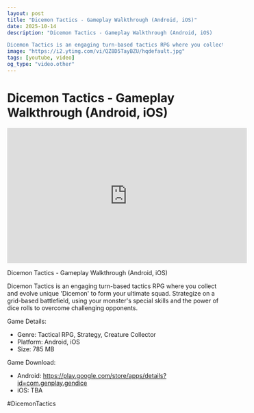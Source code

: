 ```yaml
---
layout: post
title: "Dicemon Tactics - Gameplay Walkthrough (Android, iOS)"
date: 2025-10-14
description: "Dicemon Tactics - Gameplay Walkthrough (Android, iOS)

Dicemon Tactics is an engaging turn-based tactics RPG where you collect and evolve unique 'Dicemo..."
image: "https://i2.ytimg.com/vi/QZ8D5TayBZU/hqdefault.jpg"
tags: [youtube, video]
og_type: "video.other"
---
```


<script type="application/ld+json">
{
  "@context": "http://schema.org",
  "@type": "VideoObject",
  "name": "Dicemon Tactics - Gameplay Walkthrough (Android, iOS)",
  "description": "Dicemon Tactics - Gameplay Walkthrough (Android, iOS)\n\nDicemon Tactics is an engaging turn-based tactics RPG where you collect and evolve unique 'Dicemon' to form your ultimate squad. Strategize on a grid-based battlefield, using your monster's special skills and the power of dice rolls to overcome challenging opponents.\n\nGame Details:\n\n- Genre: Tactical RPG, Strategy, Creature Collector\n- Platform: Android, iOS\n- Size: 785 MB\n\nGame Download:\n\n- Android: https://play.google.com/store/apps/details?id=com.genplay.gendice\n- iOS: TBA\n\n#DicemonTactics",
  "thumbnailUrl": "https://i2.ytimg.com/vi/QZ8D5TayBZU/hqdefault.jpg",
  "uploadDate": "2025-10-14T21:00:35",
  "embedUrl": "https://www.youtube.com/embed/QZ8D5TayBZU",
  "publisher": {
    "@type": "Person",
    "name": "Celo Zaga"
  },
  "mainEntityOfPage": {
    "@type": "WebPage",
    "@id": "https://celozaga.github.io/2025/10/14/dicemon-tactics---gameplay-walkthrough-(android,-ios)-QZ8D5TayBZU.html"
  },
  "duration": "PT0M0S"
}
</script>

<script type="application/ld+json">
{
  "@context": "http://schema.org",
  "@type": "BlogPosting",
  "headline": "Dicemon Tactics - Gameplay Walkthrough (Android, iOS)",
  "image": "https://i2.ytimg.com/vi/QZ8D5TayBZU/hqdefault.jpg",
  "publisher": {
    "@type": "Person",
    "name": "Celo Zaga"
  },
  "url": "https://celozaga.github.io/2025/10/14/dicemon-tactics---gameplay-walkthrough-(android,-ios)-QZ8D5TayBZU.html",
  "datePublished": "2025-10-14T21:00:35",
  "dateCreated": "2025-10-14T21:00:35",
  "dateModified": "2025-10-14T21:00:35",
  "description": "Dicemon Tactics - Gameplay Walkthrough (Android, iOS)\n\nDicemon Tactics is an engaging turn-based tactics RPG where you collect and evolve unique 'Dicemo...",
  "author": {
    "@type": "Person",
    "name": "Celo Zaga"
  },
  "mainEntityOfPage": {
    "@type": "WebPage",
    "@id": "https://celozaga.github.io/2025/10/14/dicemon-tactics---gameplay-walkthrough-(android,-ios)-QZ8D5TayBZU.html"
  }
}
</script>

<h1 class="youtube-post-title">Dicemon Tactics - Gameplay Walkthrough (Android, iOS)</h1>

<iframe width="560" height="315" src="https://www.youtube.com/embed/QZ8D5TayBZU" class="youtube-post-embed" frameborder="0" allowfullscreen></iframe>

<p class="youtube-post-description">Dicemon Tactics - Gameplay Walkthrough (Android, iOS)

Dicemon Tactics is an engaging turn-based tactics RPG where you collect and evolve unique 'Dicemon' to form your ultimate squad. Strategize on a grid-based battlefield, using your monster's special skills and the power of dice rolls to overcome challenging opponents.

Game Details:

- Genre: Tactical RPG, Strategy, Creature Collector
- Platform: Android, iOS
- Size: 785 MB

Game Download:

- Android: https://play.google.com/store/apps/details?id=com.genplay.gendice
- iOS: TBA

#DicemonTactics</p>
